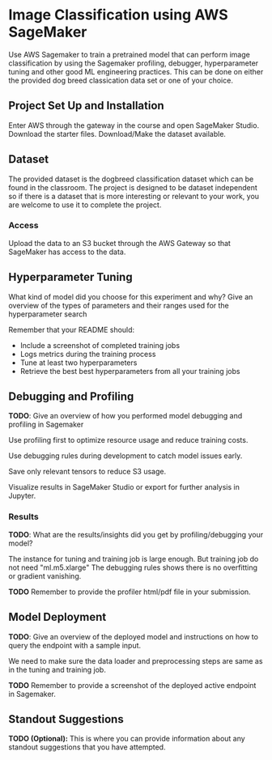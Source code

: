 # Image Classification using AWS SageMaker

Use AWS Sagemaker to train a pretrained model that can perform image classification by using the Sagemaker profiling, debugger, hyperparameter tuning and other good ML engineering practices. This can be done on either the provided dog breed classication data set or one of your choice.

## Project Set Up and Installation
Enter AWS through the gateway in the course and open SageMaker Studio. 
Download the starter files.
Download/Make the dataset available. 

## Dataset
The provided dataset is the dogbreed classification dataset which can be found in the classroom.
The project is designed to be dataset independent so if there is a dataset that is more interesting or relevant to your work, you are welcome to use it to complete the project.

### Access
Upload the data to an S3 bucket through the AWS Gateway so that SageMaker has access to the data. 

## Hyperparameter Tuning
What kind of model did you choose for this experiment and why? Give an overview of the types of parameters and their ranges used for the hyperparameter search

Remember that your README should:
- Include a screenshot of completed training jobs
- Logs metrics during the training process
- Tune at least two hyperparameters
- Retrieve the best best hyperparameters from all your training jobs

## Debugging and Profiling
**TODO**: Give an overview of how you performed model debugging and profiling in Sagemaker

Use profiling first to optimize resource usage and reduce training costs.

Use debugging rules during development to catch model issues early.

Save only relevant tensors to reduce S3 usage.

Visualize results in SageMaker Studio or export for further analysis in Jupyter.

### Results
**TODO**: What are the results/insights did you get by profiling/debugging your model?

The instance for tuning and training job is large enough. But training job do not need "ml.m5.xlarge"
The debugging rules shows there is no overfitting or gradient vanishing.

**TODO** Remember to provide the profiler html/pdf file in your submission.


## Model Deployment
**TODO**: Give an overview of the deployed model and instructions on how to query the endpoint with a sample input.

We need to make sure the data loader and preprocessing steps are same as in the tuning and training job.

**TODO** Remember to provide a screenshot of the deployed active endpoint in Sagemaker.

## Standout Suggestions
**TODO (Optional):** This is where you can provide information about any standout suggestions that you have attempted.
